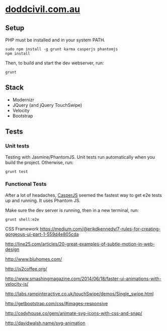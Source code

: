 [doddcivil.com.au](https://github.com/ramonjd/doddcivil.com.au) 
===================

## Setup

PHP must be installed and in your system PATH.


```
sudo npm install -g grunt karma casperjs phantomjs
npm install

```

Then, to build and start the dev webserver, run:

```
grunt

```

## Stack

* Modernizr
* JQuery (and jQuery TouchSwipe)
* Velocity
* Bootstrap

## Tests

### Unit tests

Testing with Jasmine/PhantomJS. Unit tests run automatically when you build the project. Otherwise, run:

```
grunt test

```

### Functional Tests

After a lot of headaches, [CasperJS](http://docs.casperjs.org/en/latest/) seemed the fastest way to get e2e tests up and running. It uses Phantom JS.

Make sure the dev server is running, then in a new terminal, run:

```
grunt shell:e2e

```




CSS Framework
https://medium.com/@erikdkennedy/7-rules-for-creating-gorgeous-ui-part-1-559d4e805cda

http://line25.com/articles/20-great-examples-of-subtle-motion-in-web-design

http://www.bluhomes.com/

http://js2coffee.org/

http://www.smashingmagazine.com/2014/06/18/faster-ui-animations-with-velocity-js/


http://labs.rampinteractive.co.uk/touchSwipe/demos/Single_swipe.html

http://getbootstrap.com/css/#images-responsive

http://codyhouse.co/gem/animate-svg-icons-with-css-and-snap/

http://davidwalsh.name/svg-animation
